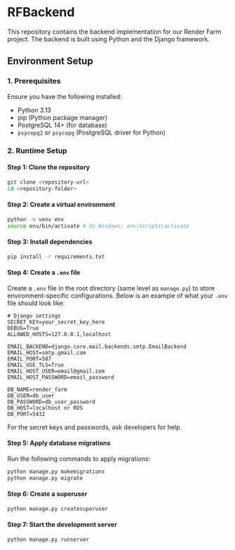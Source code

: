 # RFBackend
This repository contains the backend implementation for our Render Farm project. The backend is built using Python and the Django framework.

## Environment Setup
### **1. Prerequisites**
Ensure you have the following installed:
- Python 3.13
- pip (Python package manager)
- PostgreSQL 14+ (for database)
- `psycopg2` or `psycopg` (PostgreSQL driver for Python)

### **2. Runtime Setup**

#### **Step 1: Clone the repository**
```bash
git clone <repository-url>
cd <repository-folder>
```

#### **Step 2: Create a virtual environment**
```bash
python -m venv env
source env/bin/activate # On Windows: env\Scripts\activate
```

#### **Step 3: Install dependencies**
```bash
pip install -r requirements.txt
```

#### **Step 4: Create a `.env` file**
Create a `.env` file in the root directory (same level as `manage.py`) to store environment-specific configurations. Below is an example of what your `.env` file should look like:

```env
# Django settings
SECRET_KEY=your_secret_key_here
DEBUG=True
ALLOWED_HOSTS=127.0.0.1,localhost

EMAIL_BACKEND=django.core.mail.backends.smtp.EmailBackend
EMAIL_HOST=smtp.gmail.com
EMAIL_PORT=587
EMAIL_USE_TLS=True
EMAIL_HOST_USER=email@gmail.com
EMAIL_HOST_PASSWORD=email_password

DB_NAME=render_farm
DB_USER=db_user
DB_PASSWORD=db_user_password
DB_HOST=localhost or RDS
DB_PORT=5432
```
For the secret keys and passwords, ask developers for help.

#### **Step 5: Apply database migrations**
Run the following commands to apply migrations:
```bash
python manage.py makemigrations
python manage.py migrate
```

#### **Step 6: Create a superuser**
```bash
python manage.py createsuperuser
```

#### **Step 7: Start the development server**
```bash
python manage.py runserver
```
